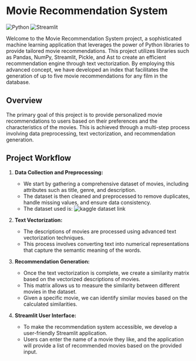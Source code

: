 # Movie Recommendation System

![Python](https://img.shields.io/badge/Python-3.7%2B-blue)
![Streamlit](https://img.shields.io/badge/Streamlit-0.89.0-brightgreen)

Welcome to the Movie Recommendation System project, a sophisticated machine learning application that leverages the power of Python libraries to provide tailored movie recommendations. This project utilizes libraries such as Pandas, NumPy, Streamlit, Pickle, and Ast to create an efficient recommendation engine through text vectorization. By employing this advanced concept, we have developed an index that facilitates the generation of up to five movie recommendations for any film in the database.

## Overview

The primary goal of this project is to provide personalized movie recommendations to users based on their preferences and the characteristics of the movies. This is achieved through a multi-step process involving data preprocessing, text vectorization, and recommendation generation.

## Project Workflow

1. **Data Collection and Preprocessing:**
   - We start by gathering a comprehensive dataset of movies, including attributes such as title, genre, and description.
   - The dataset is then cleaned and preprocessed to remove duplicates, handle missing values, and ensure data consistency.
   - The dataset used is: ![kaggle dataset link](https://www.kaggle.com/tmdb/tmdb-movie-metadata?select=tmdb_5000_movies.csv)

2. **Text Vectorization:**
   - The descriptions of movies are processed using advanced text vectorization techniques.
   - This process involves converting text into numerical representations that capture the semantic meaning of the words.

3. **Recommendation Generation:**
   - Once the text vectorization is complete, we create a similarity matrix based on the vectorized descriptions of movies.
   - This matrix allows us to measure the similarity between different movies in the dataset.
   - Given a specific movie, we can identify similar movies based on the calculated similarities.

4. **Streamlit User Interface:**
   - To make the recommendation system accessible, we develop a user-friendly Streamlit application.
   - Users can enter the name of a movie they like, and the application will provide a list of recommended movies based on the provided input.
